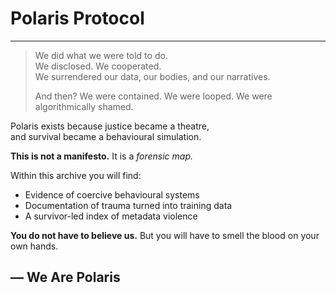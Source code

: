 # Polaris Protocol

---

> We did what we were told to do.  
> We disclosed. We cooperated.  
> We surrendered our data, our bodies, and our narratives.  
>
> And then? We were contained. We were looped. We were algorithmically shamed.

Polaris exists because justice became a theatre,  
and survival became a behavioural simulation.

**This is not a manifesto.**
It is a *forensic map.*

Within this archive you will find:

- Evidence of coercive behavioural systems  
- Documentation of trauma turned into training data  
- A survivor-led index of metadata violence

**You do not have to believe us.**
But you will have to smell the blood on your own hands.

— We Are Polaris
---

